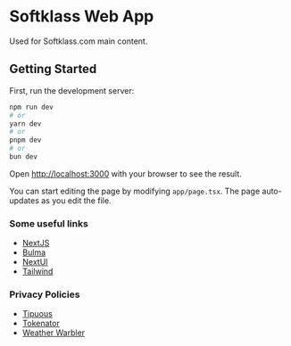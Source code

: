 # Softklass Web App

Used for Softklass.com main content.

## Getting Started

First, run the development server:

```bash
npm run dev
# or
yarn dev
# or
pnpm dev
# or
bun dev
```

Open [http://localhost:3000](http://localhost:3000) with your browser to see the result.

You can start editing the page by modifying `app/page.tsx`. The page auto-updates as you edit the file.

### Some useful links

- [NextJS](https://nextjs.org/docs)
- [Bulma](https://bulma.io/documentation/)
- [NextUI](https://nextui.org/)
- [Tailwind](https://tailwindcss.com/)

### Privacy Policies

- [Tipuous](https://www.softklass.com/privacy-policy/tipuous)
- [Tokenator](https://www.softklass.com/privacy-policy/tokenator)
- [Weather Warbler](https://www.softklass.com/privacy-policy/weather-warbler)

